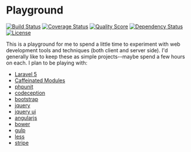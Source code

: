 Playground
===================
[![Build Status](https://img.shields.io/travis/kumuwai/playground/master.svg)](https://travis-ci.org/kumuwai/playground)
[![Coverage Status](https://coveralls.io/repos/kumuwai/playground/badge.png?branch=master)](https://coveralls.io/r/kumuwai/playground)
[![Quality Score](https://img.shields.io/scrutinizer/g/kumuwai/playground.svg)](https://scrutinizer-ci.com/g/kumuwai/playground)
[![Dependency Status](https://www.versioneye.com/user/projects/5568bc156365320015351400/badge.svg?style=flat)](https://www.versioneye.com/user/projects/5568bc156365320015351400)
[![License](https://img.shields.io/badge/license-MIT-blue.svg)](LICENSE.md)

This is a playground for me to spend a little time to experiment with web development tools and techniques (both client and server side). I'd generally like to keep these as simple projects--maybe spend a few hours on each. I plan to be playing with:

* <a href="http://laravel.com">Laravel 5</a>
* <a href="https://github.com/caffeinated/modules">Caffeinated Modules</a>
* <a href="https://phpunit.de">phpunit</a>
* <a href="https://codeception.com">codeception</a>
* <a href="http://getbootstrap.com">bootstrap</a>
* <a href="http://jquery.com">jquery</a>
* <a href="http://jqueryui.com">jquery ui</a>
* <a href="https://angularjs.org">angularjs</a>
* <a href="http://bower.io">bower</a>
* <a href="http://gulpjs.com">gulp</a>
* <a href="http://lesscss.org">less</a>
* <a href="https://stripe.com">stripe</a>


